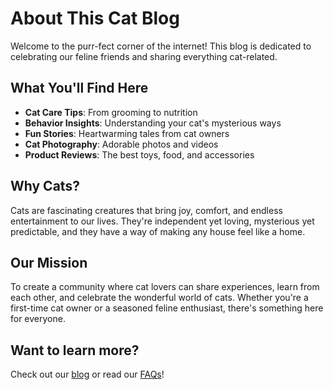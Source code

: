 # About This Cat Blog

Welcome to the purr-fect corner of the internet! This blog is dedicated to celebrating our feline friends and sharing everything cat-related.

## What You'll Find Here

- **Cat Care Tips**: From grooming to nutrition
- **Behavior Insights**: Understanding your cat's mysterious ways
- **Fun Stories**: Heartwarming tales from cat owners
- **Cat Photography**: Adorable photos and videos
- **Product Reviews**: The best toys, food, and accessories

## Why Cats?

Cats are fascinating creatures that bring joy, comfort, and endless entertainment to our lives. They're independent yet loving, mysterious yet predictable, and they have a way of making any house feel like a home.

## Our Mission

To create a community where cat lovers can share experiences, learn from each other, and celebrate the wonderful world of cats. Whether you're a first-time cat owner or a seasoned feline enthusiast, there's something here for everyone.

## Want to learn more?

Check out our [blog](/blog.html) or read our [FAQs](/faq.html)!
